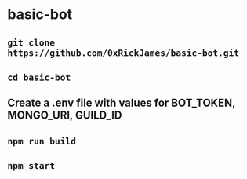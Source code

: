 # basic-bot

## `git clone https://github.com/0xRickJames/basic-bot.git`
## `cd basic-bot`
## Create a .env file with values for BOT_TOKEN, MONGO_URI, GUILD_ID
## `npm run build`
## `npm start`
